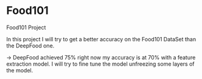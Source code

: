 # Food101
Food101 Project

In this project I will try to get a better accuracy on the Food101 DataSet than the DeepFood one.

-> DeepFood achieved 75% right now my accuracy is at 70% with a feature extraction model.
I will try to fine tune the model unfreezing some layers of the model.
